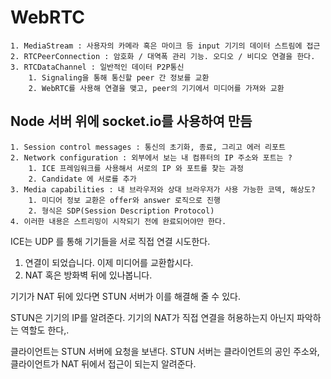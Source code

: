 # WebRTC
    1. MediaStream : 사용자의 카메라 혹은 마이크 등 input 기기의 데이터 스트림에 접근
    2. RTCPeerConnection : 암호화 / 대역폭 관리 기능. 오디오 / 비디오 연결을 한다.
    3. RTCDataChannel : 일반적인 데이터 P2P통신
        1. Signaling을 통해 통신할 peer 간 정보를 교환
        2. WebRTC를 사용해 연결을 맺고, peer의 기기에서 미디어를 가져와 교환
## Node 서버 위에 socket.io를 사용하여 만듬
    1. Session control messages : 통신의 초기화, 종료, 그리고 에러 리포트
    2. Network configuration : 외부에서 보는 내 컴퓨터의 IP 주소와 포트는 ?
        1. ICE 프레임워크를 사용해서 서로의 IP 와 포트를 찾는 과정
        2. Candidate 에 서로를 추가
    3. Media capabilities : 내 브라우저와 상대 브라우저가 사용 가능한 코덱, 해상도?
        1. 미디어 정보 교환은 offer와 answer 로직으로 진행
        2. 형식은 SDP(Session Description Protocol)
    4. 이러한 내용은 스트리밍이 시작되기 전에 완료되어야만 한다.

ICE는 UDP 를 통해 기기들을 서로 직접 연결 시도한다.

1. 연결이 되었습니다. 이제 미디어를 교환합시다.
2. NAT 혹은 방화벽 뒤에 있나봅니다.

기기가 NAT 뒤에 있다면 STUN 서버가 이를 해결해 줄 수 있다.

STUN은 기기의 IP를 알려준다. 기기의 NAT가 직접 연결을 허용하는지 아닌지 파악하는 역할도 한다,.

클라이언트는 STUN 서버에 요청을 보낸다. STUN 서버는 클라이언트의 공인 주소와, 클라이언트가 NAT 뒤에서 접근이 되는지 알려준다.